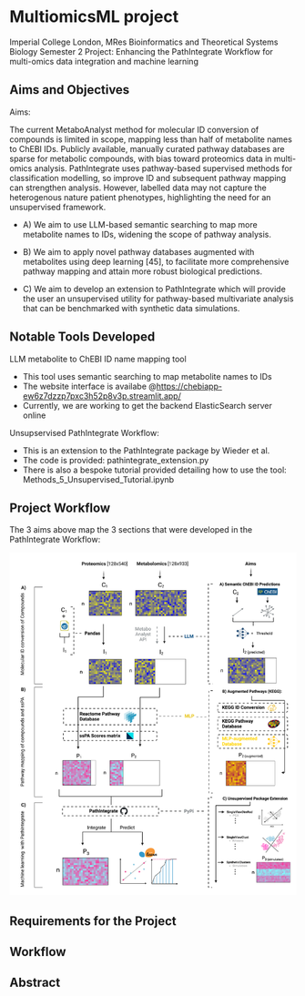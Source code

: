 # MultiomicsML project

Imperial College London, MRes Bioinformatics and Theoretical Systems Biology
Semester 2 Project: Enhancing the PathIntegrate Workflow for multi-omics data integration and machine learning

## Aims and Objectives

Aims:

The current MetaboAnalyst method for molecular ID conversion of compounds is limited in scope, mapping less than half of metabolite names to ChEBI IDs. Publicly available, manually curated pathway databases are sparse for metabolic compounds, with bias toward proteomics data in multi-omics analysis. PathIntegrate uses pathway-based supervised methods for classification modelling, so improve ID and subsequent pathway mapping can strengthen analysis. However, labelled data may not capture the heterogenous nature patient phenotypes, highlighting the need for an unsupervised framework. 

* A) We aim to use LLM-based semantic searching to map more metabolite names to IDs, widening the scope of pathway analysis.
    
* B) We aim to apply novel pathway databases augmented with metabolites using deep learning [45], to facilitate more comprehensive pathway mapping and attain more robust biological predictions. 
    
* C) We aim to develop an extension to PathIntegrate which will provide the user an unsupervised utility for pathway-based multivariate analysis that can be benchmarked with synthetic data simulations.

## Notable Tools Developed

LLM metabolite to ChEBI ID name mapping tool
* This tool uses semantic searching to map metabolite names to IDs
* The website interface is availabe @https://chebiapp-ew6z7dzzp7pxc3h52p8v3p.streamlit.app/
* Currently, we are working to get the backend ElasticSearch server online

Unsupservised PathIntegrate Workflow: 
* This is an extension to the PathIntegrate package by Wieder et al.
* The code is provided: pathintegrate_extension.py
* There is also a bespoke tutorial provided detailing how to use the tool: Methods_5_Unsupervised_Tutorial.ipynb

## Project Workflow

The 3 aims above map the 3 sections that were developed in the PathIntegrate Workflow:


![Overall Workflow](Overall_Workflow.png)

## Requirements for the Project

## Workflow

## Abstract